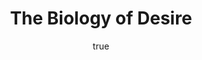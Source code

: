 ---
title: "The Biology of Desire"
bookCover: "/assets/book-covers/the-biology-of-desire.jpg"
slug: "the-biology-of-desire"
bookAuthor: "Marc Lewis"
rating: 10
done: false
amazonLink: ""
author:
  name: Rico Trebeljahr
  picture: "/assets/blog/profile.jpeg"
---